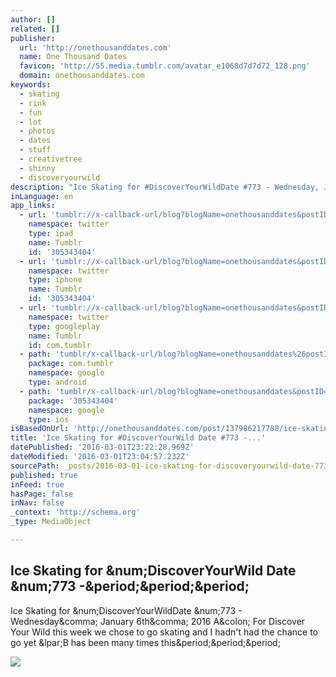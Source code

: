 ```yaml
---
author: []
related: []
publisher:
  url: 'http://onethousanddates.com'
  name: One Thousand Dates
  favicon: 'http://55.media.tumblr.com/avatar_e1068d7d7d72_128.png'
  domain: onethousanddates.com
keywords:
  - skating
  - rink
  - fun
  - lot
  - photos
  - dates
  - stuff
  - creativetree
  - shinny
  - discoveryourwild
description: "Ice Skating for #DiscoverYourWildDate #773 - Wednesday, January 6th, 2016 A: For Discover Your Wild this week we chose to go skating and I hadn't had the chance to go yet (B has been many times this..."
inLanguage: en
app_links:
  - url: 'tumblr://x-callback-url/blog?blogName=onethousanddates&postID=137986217788&referrer=twitter-cards'
    namespace: twitter
    type: ipad
    name: Tumblr
    id: '305343404'
  - url: 'tumblr://x-callback-url/blog?blogName=onethousanddates&postID=137986217788&referrer=twitter-cards'
    namespace: twitter
    type: iphone
    name: Tumblr
    id: '305343404'
  - url: 'tumblr://x-callback-url/blog?blogName=onethousanddates&postID=137986217788&referrer=twitter-cards'
    namespace: twitter
    type: googleplay
    name: Tumblr
    id: com.tumblr
  - path: 'tumblr/x-callback-url/blog?blogName=onethousanddates%26postID=137986217788'
    package: com.tumblr
    namespace: google
    type: android
  - path: 'tumblr/x-callback-url/blog?blogName=onethousanddates&postID=137986217788'
    package: '305343404'
    namespace: google
    type: ios
isBasedOnUrl: 'http://onethousanddates.com/post/137986217788/ice-skating-for-discoveryourwild-date-773'
title: 'Ice Skating for #DiscoverYourWild Date #773 -...'
datePublished: '2016-03-01T23:22:28.969Z'
dateModified: '2016-03-01T23:04:57.232Z'
sourcePath: _posts/2016-03-01-ice-skating-for-discoveryourwild-date-773-.md
published: true
inFeed: true
hasPage: false
inNav: false
_context: 'http://schema.org'
_type: MediaObject

---
```

<article style=""><h1>Ice Skating for &amp;num;DiscoverYourWild Date &amp;num;773 -&amp;period;&amp;period;&amp;period;</h1><p>Ice Skating for &amp;num;DiscoverYourWildDate &amp;num;773 - Wednesday&amp;comma; January 6th&amp;comma; 2016 A&amp;colon; For Discover Your Wild this week we chose to go skating and I hadn't had the chance to go yet &amp;lpar;B has been many times this&amp;period;&amp;period;&amp;period;</p><img src="http://56.media.tumblr.com/7f793a2f5568e73881175ac473d0ec7a/tumblr_o0swsvLfHV1swsad1o2_500.jpg" /></article>